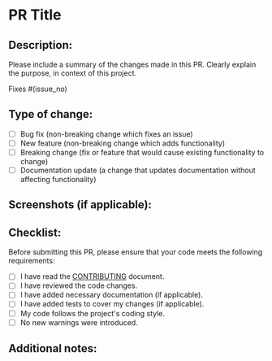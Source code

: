 # PR Title

## Description:

Please include a summary of the changes made in this PR. Clearly explain the purpose, in context of this project.

<!-- If you PR is fixing an issue within the issue section, replace `issue_no` in the below line, with the issue related to this PR. Else, delete the line. -->

Fixes #(issue_no)

## Type of change:

<!-- Check one or more options as per the nature of your PR -->

- [ ] Bug fix (non-breaking change which fixes an issue)
- [ ] New feature (non-breaking change which adds functionality)
- [ ] Breaking change (fix or feature that would cause existing functionality to change)
- [ ] Documentation update (a change that updates documentation without affecting functionality)

## Screenshots (if applicable):

<!-- If the changes involve GUI or templates modifications, please include before and after screenshots to illustrate the differences. -->

## Checklist:

Before submitting this PR, please ensure that your code meets the following requirements:

- [ ] I have read the [CONTRIBUTING](../../CONTRIBUTING.md) document.
- [ ] I have reviewed the code changes.
- [ ] I have added necessary documentation (if applicable).
- [ ] I have added tests to cover my changes (if applicable).
- [ ] My code follows the project's coding style.
- [ ] No new warnings were introduced.

## Additional notes:

<!-- Add any other context about the problem here. List any new libraries, dependencies, or notable configuration changes introduced in this PR -->
